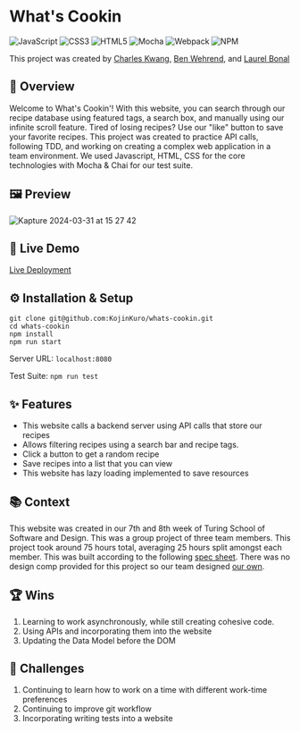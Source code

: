 # What's Cookin

![JavaScript](https://img.shields.io/badge/javascript-%23323330.svg?style=for-the-badge&logo=javascript&logoColor=%23F7DF1E) ![CSS3](https://img.shields.io/badge/css3-%231572B6.svg?style=for-the-badge&logo=css3&logoColor=white) ![HTML5](https://img.shields.io/badge/html5-%23E34F26.svg?style=for-the-badge&logo=html5&logoColor=white) ![Mocha](https://img.shields.io/badge/-mocha-%238D6748?style=for-the-badge&logo=mocha&logoColor=white) ![Webpack](https://img.shields.io/badge/webpack-%238DD6F9.svg?style=for-the-badge&logo=webpack&logoColor=black) ![NPM](https://img.shields.io/badge/NPM-%23CB3837.svg?style=for-the-badge&logo=npm&logoColor=white)

This project was created by [Charles Kwang](https://github.com/KojinKuro), [Ben Wehrend](https://github.com/BenWehrend), and [Laurel Bonal](https://github.com/laurelbonal)

## 🌟 Overview

Welcome to What's Cookin'! With this website, you can search through our recipe database using featured tags, a search box, and manually using our infinite scroll feature. Tired of losing recipes? Use our "like" button to save your favorite recipes.  This project was created to practice API calls, following TDD, and working on creating a complex web application in a team environment. We used Javascript, HTML, CSS for the core technologies with Mocha & Chai for our test suite.

## 🖼️ Preview
![Kapture 2024-03-31 at 15 27 42](https://github.com/KojinKuro/whats-cookin/assets/11234292/b0ab4c26-22ed-4dc6-9082-ff1029c1c494)

## 🔗 Live Demo

[Live Deployment](https://kojinkuro.github.io/whats-cookin/)

## ⚙️ Installation & Setup

```
git clone git@github.com:KojinKuro/whats-cookin.git
cd whats-cookin
npm install
npm run start
```
Server URL: `localhost:8080`

Test Suite: `npm run test`

## ✨ Features

- This website calls a backend server using API calls that store our recipes
- Allows filtering recipes using a search bar and recipe tags.
- Click a button to get a random recipe
- Save recipes into a list that you can view
- This website has lazy loading implemented to save resources

## 📚 Context

This website was created in our 7th and 8th week of Turing School of Software and Design. This was a group project of three team members. This project took around 75 hours total, averaging 25 hours split amongst each member. This was built according to the following [spec sheet](https://frontend.turing.edu/projects/module-2/whats-cookin-part-one.html). There was no design comp provided for this project so our team designed [our own](https://www.figma.com/file/sASmZkfzWbXObPqYVOh9vQ/Figma-basics?type=design&node-id=1669%3A162202&mode=design&t=KfxDWyuUGfOfMnEr-1).

## 🏆 Wins  

1. Learning to work asynchronously, while still creating cohesive code.
2. Using APIs and incorporating them into the website
3. Updating the Data Model before the DOM

## 🚧 Challenges

1. Continuing to learn how to work on a time with different work-time preferences
2. Continuing to improve git workflow
3. Incorporating writing tests into a website
